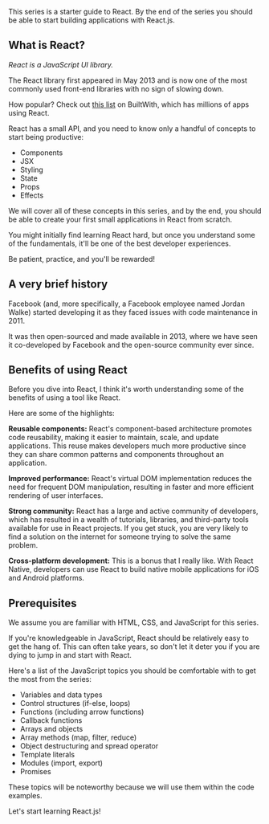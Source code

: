 This series is a starter guide to React. By the end of the series you should be able to start building applications with React.js.

## What is React?

_React is a JavaScript UI library._

The React library first appeared in May 2013 and is now one of the most commonly used front-end libraries with no sign of slowing down.

How popular? Check out [this list](https://trends.builtwith.com/websitelist/React) on BuiltWith, which has millions of apps using React.

React has a small API, and you need to know only a handful of concepts to start being productive:

* Components
* JSX
* Styling
* State
* Props
* Effects

We will cover all of these concepts in this series, and by the end, you should be able to create your first small applications in React from scratch. 

You might initially find learning React hard, but once you understand some of the fundamentals, it'll be one of the best developer experiences.

Be patient, practice, and you'll be rewarded!

## A very brief history

Facebook (and, more specifically, a Facebook employee named Jordan Walke) started developing it as they faced issues with code maintenance in 2011\.

It was then open-sourced and made available in 2013, where we have seen it co-developed by Facebook and the open-source community ever since. 

## Benefits of using React

Before you dive into React, I think it's worth understanding some of the benefits of using a tool like React.

Here are some of the highlights:

**Reusable components:** React's component-based architecture promotes code reusability, making it easier to maintain, scale, and update applications. This reuse makes developers much more productive since they can share common patterns and components throughout an application. 

**Improved performance:** React's virtual DOM implementation reduces the need for frequent DOM manipulation, resulting in faster and more efficient rendering of user interfaces.

**Strong community:** React has a large and active community of developers, which has resulted in a wealth of tutorials, libraries, and third-party tools available for use in React projects. If you get stuck, you are very likely to find a solution on the internet for someone trying to solve the same problem.

**Cross-platform development:** This is a bonus that I really like. With React Native, developers can use React to build native mobile applications for iOS and Android platforms.

## Prerequisites

We assume you are familiar with HTML, CSS, and JavaScript for this series.

If you're knowledgeable in JavaScript, React should be relatively easy to get the hang of. This can often take years, so don't let it deter you if you are dying to jump in and start with React.

Here's a list of the JavaScript topics you should be comfortable with to get the most from the series:

* Variables and data types
* Control structures (if-else, loops)
* Functions (including arrow functions)
* Callback functions
* Arrays and objects
* Array methods (map, filter, reduce)
* Object destructuring and spread operator
* Template literals
* Modules (import, export)
* Promises

These topics will be noteworthy because we will use them within the code examples.

Let's start learning React.js!
